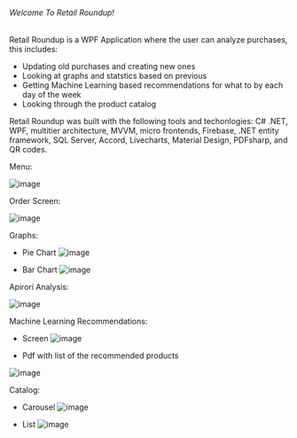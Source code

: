 ###### Welcome To Retail Roundup!

Retail Roundup is a WPF Application where the user can analyze  purchases, this includes:

- Updating old purchases and creating new ones
- Looking at graphs and statstics based on previous 
- Getting Machine Learning based recommendations for what to by each day of the week
- Looking through the product catalog

Retail Roundup was built with the following tools and techonlogies: C# .NET, WPF, multitier architecture, MVVM, micro frontends, Firebase, .NET entity framework, SQL Server, Accord, Livecharts, Material Design, PDFsharp, and QR codes.

Menu:


![image](https://user-images.githubusercontent.com/57219508/130078278-9386c96e-751f-41ff-bd5a-90d6d241f98a.png)


Order Screen:

![image](https://user-images.githubusercontent.com/57219508/130075729-6314e2b3-ee0b-483d-befd-50bb14234af7.png)


Graphs: 
 - Pie Chart
 ![image](https://user-images.githubusercontent.com/57219508/130075876-1ddfe2b0-14df-4fd7-89ae-721cc2c378dd.png)
 
 - Bar Chart
 ![image](https://user-images.githubusercontent.com/57219508/130075970-0df5bf5d-b221-4562-9692-0f88b5ab7ef8.png)
 
 
 
 Apirori Analysis:
 
 ![image](https://user-images.githubusercontent.com/57219508/130076254-2843c3cd-6ad3-4042-9445-80ef359aa4d7.png)
 
 
 Machine Learning Recommendations:
 
 - Screen
 ![image](https://user-images.githubusercontent.com/57219508/130076486-099f3fb6-cac2-4fae-b322-562e4a2d069c.png)
 
 - Pdf with list of the recommended products
 
 ![image](https://user-images.githubusercontent.com/57219508/130076583-072164bf-495f-4048-978a-f717b5a0321b.png)
 
 
 Catalog:
 
 - Carousel
 ![image](https://user-images.githubusercontent.com/57219508/130076755-e954432c-6e35-4647-ad1d-e03d97a7fe1a.png)
 
 - List
 ![image](https://user-images.githubusercontent.com/57219508/130076843-206b7ba4-364b-47da-b99d-d42d8ed8f50a.png)

